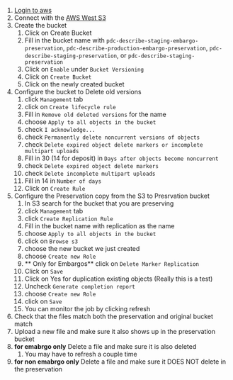 1. [Login to aws](https://princeton.edu/aws)
1. Connect with the [AWS West S3](https://us-west-1.console.aws.amazon.com/s3/buckets?bucketType=general&region=us-west-1)
1. Create the bucket 
   1. Click on Create Bucket
   1. Fill in the bucket name with `pdc-describe-staging-embargo-preservation`, `pdc-describe-production-embargo-preservation`, `pdc-describe-staging-preservation`, or `pdc-describe-staging-preservation`
   1. Click on `Enable` under `Bucket Versioning`
   1. Click on `Create Bucket`
   1. Click on the newly created bucket
1. Configure the bucket to Delete old versions
   1. click `Management` tab
   1. click on `Create lifecycle rule`
   1. Fill in `Remove old deleted versions` for the name
   1. choose `Apply to all objects in the bucket`
   1. check `I acknowledge...`
   1. check `Permanently delete noncurrent versions of objects`
   1. check `Delete expired object delete markers or incomplete multipart uploads`
   1. Fill in 30 (14 for deposit) in `Days after objects become noncurrent`
   1. check `Delete expired object delete markers`
   1. check `Delete incomplete multipart uploads`
   1. Fill in 14 in `Number of days`
   1. Click on `Create Rule` 
1. Configure the Preservation copy from the S3 to Presrvation bucket
   1. In S3 search for the bucket that you are preserving
   1. click `Management` tab
   1. click `Create Replication Rule`
   1. Fill in the bucket name with replication as the name
   1. choose `Apply to all objects in the bucket`
   1. click on `Browse s3`
   1. choose the new bucket we just created
   1. choose `Create new Role`
   1. ** Only for Embargos** click on `Delete Marker Replication`
   1. Click on `Save`
   1. Click on Yes for duplication existing objects (Really this is a test)
   1. Uncheck `Generate completion report`
   1. choose `Create new Role`
   1. click on `Save`
   1. You can monitor the job by clicking refresh
1. Check that the files match both the preservation and original bucket match
1. Upload a new file and make sure it also shows up in the preservation bucket
1. **for emabrgo only** Delete a file and make sure it is also deleted
   1. You may have to refresh a couple time     
1. **for non emabrgo only** Delete a file and make sure it DOES NOT delete in the preservation     
